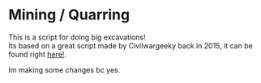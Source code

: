 # Mining / Quarring 
This is a script for doing big excavations!  
Its based on a great script made by Civilwargeeky back in 2015, it can be found right [here!](https://pastebin.com/rpXRAZs4).  
  
Im making some changes bc yes.